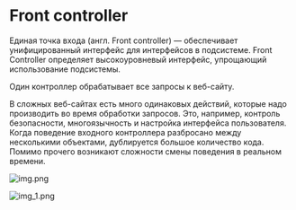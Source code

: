 # Front controller

Единая точка входа (англ. Front controller) — обеспечивает унифицированный
интерфейс для интерфейсов в подсистеме. Front Controller определяет 
высокоуровневый интерфейс, упрощающий использование подсистемы.

Один контроллер обрабатывает все запросы к веб-сайту.

В сложных веб-сайтах есть много одинаковых действий, которые надо производить 
во время обработки запросов. Это, например, контроль безопасности, 
многоязычность и настройка интерфейса пользователя. 
Когда поведение входного контроллера разбросано между несколькими объектами, 
дублируется большое количество кода. Помимо прочего возникают сложности 
смены поведения в реальном времени.

![img.png](img.png)

![img_1.png](img_1.png)